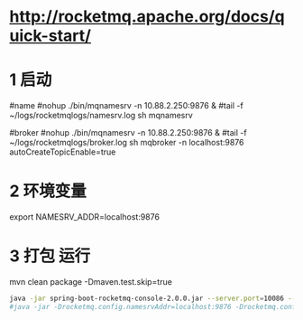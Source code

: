 # http://rocketmq.apache.org/docs/quick-start/
# 1 启动
#name
#nohup ./bin/mqnamesrv -n 10.88.2.250:9876 &
#tail -f ~/logs/rocketmqlogs/namesrv.log
sh mqnamesrv

#broker
#nohup ./bin/mqnamesrv -n 10.88.2.250:9876 &
#tail -f ~/logs/rocketmqlogs/broker.log 
sh mqbroker -n localhost:9876 autoCreateTopicEnable=true

# 2 环境变量
export NAMESRV_ADDR=localhost:9876

# 3 打包 运行
mvn clean package -Dmaven.test.skip=true

```bash
java -jar spring-boot-rocketmq-console-2.0.0.jar --server.port=10086 --rocketmq.config.namesrvAddr=localhost:9876
#java -jar -Drocketmq.config.namesrvAddr=localhost:9876 -Drocketmq.config.isVIPChannel=false rspring-boot-rocketmq-console-2.0.0.jar --server.port=12581
```








